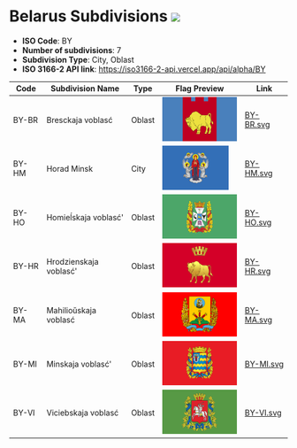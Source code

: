 # Belarus Subdivisions ![](https://flagcdn.com/h40/by.png)

- **ISO Code**: BY
- **Number of subdivisions**: 7
- **Subdivision Type**: City, Oblast
- **ISO 3166-2 API link**: https://iso3166-2-api.vercel.app/api/alpha/BY

| Code  | Subdivision Name         | Type | Flag Preview | Link |
|-------|--------------------------|--------------| -------------- |----------|
| BY-BR | Bresckaja voblasć | Oblast | <img src='https://raw.githubusercontent.com/amckenna41/iso3166-flags/main/iso3166-2-flags/BY/BY-BR.svg' height='80'> | [BY-BR.svg](https://github.com/amckenna41/iso3166-flags/blob/main/iso3166-2-flags/BY/BY-BR.svg) |
| BY-HM | Horad Minsk | City | <img src='https://raw.githubusercontent.com/amckenna41/iso3166-flags/main/iso3166-2-flags/BY/BY-HM.svg' height='80'> | [BY-HM.svg](https://github.com/amckenna41/iso3166-flags/blob/main/iso3166-2-flags/BY/BY-HM.svg) |
| BY-HO | Homieĺskaja voblasć' | Oblast | <img src='https://raw.githubusercontent.com/amckenna41/iso3166-flags/main/iso3166-2-flags/BY/BY-HO.svg' height='80'> | [BY-HO.svg](https://github.com/amckenna41/iso3166-flags/blob/main/iso3166-2-flags/BY/BY-HO.svg) |
| BY-HR | Hrodzienskaja voblasć' | Oblast | <img src='https://raw.githubusercontent.com/amckenna41/iso3166-flags/main/iso3166-2-flags/BY/BY-HR.svg' height='80'> | [BY-HR.svg](https://github.com/amckenna41/iso3166-flags/blob/main/iso3166-2-flags/BY/BY-HR.svg) |
| BY-MA | Mahilioŭskaja voblasć | Oblast | <img src='https://raw.githubusercontent.com/amckenna41/iso3166-flags/main/iso3166-2-flags/BY/BY-MA.svg' height='80'> | [BY-MA.svg](https://github.com/amckenna41/iso3166-flags/blob/main/iso3166-2-flags/BY/BY-MA.svg) |
| BY-MI | Minskaja voblasć' | Oblast | <img src='https://raw.githubusercontent.com/amckenna41/iso3166-flags/main/iso3166-2-flags/BY/BY-MI.svg' height='80'> | [BY-MI.svg](https://github.com/amckenna41/iso3166-flags/blob/main/iso3166-2-flags/BY/BY-MI.svg) |
| BY-VI | Viciebskaja voblasć | Oblast | <img src='https://raw.githubusercontent.com/amckenna41/iso3166-flags/main/iso3166-2-flags/BY/BY-VI.svg' height='80'> | [BY-VI.svg](https://github.com/amckenna41/iso3166-flags/blob/main/iso3166-2-flags/BY/BY-VI.svg) |
